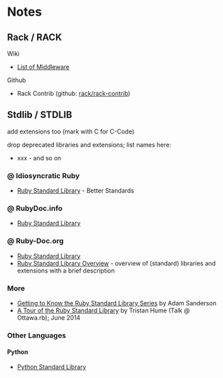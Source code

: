 # Notes


## Rack / RACK

Wiki

- [List of Middleware](https://github.com/rack/rack/wiki/List-of-Middleware)

Github

- Rack Contrib (github: [rack/rack-contrib](https://github.com/rack/rack-contrib))



## Stdlib / STDLIB
add extensions too (mark with C for C-Code)

drop deprecated libraries and extensions; list names here:

- xxx -  and so on



### @ Idiosyncratic Ruby

- [Ruby Standard Library](http://idiosyncratic-ruby.com/20-better-standards.html) - Better Standards

### @ RubyDoc.info

- [Ruby Standard Library](http://www.rubydoc.info/stdlib)

### @ Ruby-Doc.org

- [Ruby Standard Library](http://ruby-doc.org/stdlib)
- [Ruby Standard Library Overview](http://ruby-doc.org/core-2.2.2/doc/standard_library_rdoc.html) - overview of (standard) libraries and extensions with a brief description


### More

- [Getting to Know the Ruby Standard Library Series](http://www.monkeyandcrow.com/series/ruby_standard_library/) by Adam Sanderson
- [A Tour of the Ruby Standard Library](http://thume.ca/2014/06/25/a-tour-of-the-ruby-standard-library/) by Tristan Hume (Talk @ Ottawa.rb); June 2014

### Other Languages

#### Python 

- [Python Standard Library](https://docs.python.org/3/library)
